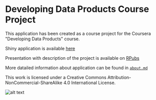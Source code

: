 # Developing Data Products Course Project

This application has been created as a course project for the  Coursera "Developing Data Products" course.

Shiny application is available [here](https://donabiancone.shinyapps.io/TPLBranchLocation/)

Presentation with description of the project is available on [RPubs](http://rpubs.com/donabiancone/TPL-BranchLocation)

More datailed information about application can be found in [`about.md`](https://github.com/donabiancone/Developing-Data-Products-Course-Project/blob/master/about.md)


This work is licensed under a Creative Commons Attribution-NonCommercial-ShareAlike 4.0 International License.

![alt text](http://mirrors.creativecommons.org/presskit/buttons/88x31/png/by-nc-sa.eu.png "Under Creative Commons license")